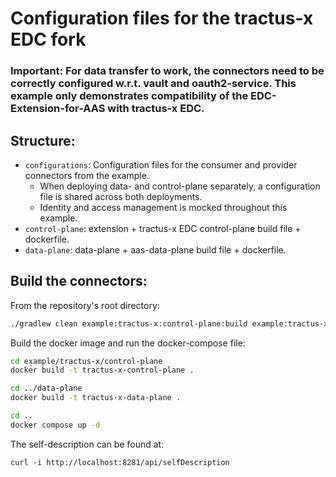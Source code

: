 # Configuration files for the tractus-x EDC fork

### Important: For data transfer to work, the connectors need to be correctly configured w.r.t. vault and oauth2-service. This example only demonstrates compatibility of the EDC-Extension-for-AAS with tractus-x EDC.

## Structure:

- `configurations`: Configuration files for the consumer and provider connectors from the example.
    - When deploying data- and control-plane separately, a configuration file is shared across both deployments.
    - Identity and access management is mocked throughout this example.
- `control-plane`: extension + tractus-x EDC control-plane build file + dockerfile.
- `data-plane`: data-plane + aas-data-plane build file + dockerfile.

## Build the connectors:

From the repository's root directory:

```sh
./gradlew clean example:tractus-x:control-plane:build example:tractus-x:data-plane:build -x test
```

Build the docker image and run the docker-compose file:

```sh
cd example/tractus-x/control-plane
docker build -t tractus-x-control-plane .

cd ../data-plane
docker build -t tractus-x-data-plane .

cd ..
docker compose up -d
```

The self-description can be found at:

```shell
curl -i http://localhost:8281/api/selfDescription
```